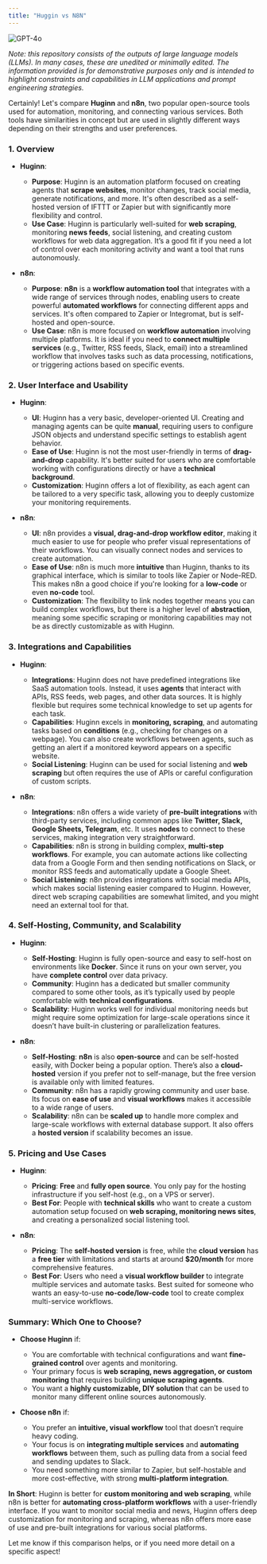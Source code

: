 ```yaml
---
title: "Huggin vs N8N"
---
```

![GPT-4o](https://img.shields.io/badge/GPT--4o-3333FF?style=for-the-badge&logo=openai&logoColor=white)



*Note: this repository consists of the outputs of large language models (LLMs). In many cases, these are unedited or minimally edited. The information provided is for demonstrative purposes only and is intended to highlight constraints and capabilities in LLM applications and prompt engineering strategies.*


Certainly! Let's compare **Huginn** and **n8n**, two popular open-source tools used for automation, monitoring, and connecting various services. Both tools have similarities in concept but are used in slightly different ways depending on their strengths and user preferences.

### **1. Overview**

- **Huginn**:
  - **Purpose**: Huginn is an automation platform focused on creating agents that **scrape websites**, monitor changes, track social media, generate notifications, and more. It's often described as a self-hosted version of IFTTT or Zapier but with significantly more flexibility and control.
  - **Use Case**: Huginn is particularly well-suited for **web scraping**, monitoring **news feeds**, social listening, and creating custom workflows for web data aggregation. It’s a good fit if you need a lot of control over each monitoring activity and want a tool that runs autonomously.

- **n8n**:
  - **Purpose**: **n8n** is a **workflow automation tool** that integrates with a wide range of services through nodes, enabling users to create powerful **automated workflows** for connecting different apps and services. It's often compared to Zapier or Integromat, but is self-hosted and open-source.
  - **Use Case**: n8n is more focused on **workflow automation** involving multiple platforms. It is ideal if you need to **connect multiple services** (e.g., Twitter, RSS feeds, Slack, email) into a streamlined workflow that involves tasks such as data processing, notifications, or triggering actions based on specific events.

### **2. User Interface and Usability**

- **Huginn**:
  - **UI**: Huginn has a very basic, developer-oriented UI. Creating and managing agents can be quite **manual**, requiring users to configure JSON objects and understand specific settings to establish agent behavior.
  - **Ease of Use**: Huginn is not the most user-friendly in terms of **drag-and-drop** capability. It's better suited for users who are comfortable working with configurations directly or have a **technical background**.
  - **Customization**: Huginn offers a lot of flexibility, as each agent can be tailored to a very specific task, allowing you to deeply customize your monitoring requirements.

- **n8n**:
  - **UI**: n8n provides a **visual, drag-and-drop workflow editor**, making it much easier to use for people who prefer visual representations of their workflows. You can visually connect nodes and services to create automation.
  - **Ease of Use**: n8n is much more **intuitive** than Huginn, thanks to its graphical interface, which is similar to tools like Zapier or Node-RED. This makes n8n a good choice if you're looking for a **low-code** or even **no-code** tool.
  - **Customization**: The flexibility to link nodes together means you can build complex workflows, but there is a higher level of **abstraction**, meaning some specific scraping or monitoring capabilities may not be as directly customizable as with Huginn.

### **3. Integrations and Capabilities**

- **Huginn**:
  - **Integrations**: Huginn does not have predefined integrations like SaaS automation tools. Instead, it uses **agents** that interact with APIs, RSS feeds, web pages, and other data sources. It is highly flexible but requires some technical knowledge to set up agents for each task.
  - **Capabilities**: Huginn excels in **monitoring, scraping**, and automating tasks based on **conditions** (e.g., checking for changes on a webpage). You can also create workflows between agents, such as getting an alert if a monitored keyword appears on a specific website.
  - **Social Listening**: Huginn can be used for social listening and **web scraping** but often requires the use of APIs or careful configuration of custom scripts.

- **n8n**:
  - **Integrations**: n8n offers a wide variety of **pre-built integrations** with third-party services, including common apps like **Twitter, Slack, Google Sheets, Telegram**, etc. It uses **nodes** to connect to these services, making integration very straightforward.
  - **Capabilities**: n8n is strong in building complex, **multi-step workflows**. For example, you can automate actions like collecting data from a Google Form and then sending notifications on Slack, or monitor RSS feeds and automatically update a Google Sheet.
  - **Social Listening**: n8n provides integrations with social media APIs, which makes social listening easier compared to Huginn. However, direct web scraping capabilities are somewhat limited, and you might need an external tool for that.

### **4. Self-Hosting, Community, and Scalability**

- **Huginn**:
  - **Self-Hosting**: Huginn is fully open-source and easy to self-host on environments like **Docker**. Since it runs on your own server, you have **complete control** over data privacy.
  - **Community**: Huginn has a dedicated but smaller community compared to some other tools, as it’s typically used by people comfortable with **technical configurations**.
  - **Scalability**: Huginn works well for individual monitoring needs but might require some optimization for large-scale operations since it doesn’t have built-in clustering or parallelization features.

- **n8n**:
  - **Self-Hosting**: **n8n** is also **open-source** and can be self-hosted easily, with Docker being a popular option. There’s also a **cloud-hosted** version if you prefer not to self-manage, but the free version is available only with limited features.
  - **Community**: n8n has a rapidly growing community and user base. Its focus on **ease of use** and **visual workflows** makes it accessible to a wide range of users.
  - **Scalability**: n8n can be **scaled up** to handle more complex and large-scale workflows with external database support. It also offers a **hosted version** if scalability becomes an issue.

### **5. Pricing and Use Cases**

- **Huginn**:
  - **Pricing**: **Free** and **fully open source**. You only pay for the hosting infrastructure if you self-host (e.g., on a VPS or server).
  - **Best For**: People with **technical skills** who want to create a custom automation setup focused on **web scraping, monitoring news sites**, and creating a personalized social listening tool.

- **n8n**:
  - **Pricing**: The **self-hosted version** is free, while the **cloud version** has a **free tier** with limitations and starts at around **$20/month** for more comprehensive features.
  - **Best For**: Users who need a **visual workflow builder** to integrate multiple services and automate tasks. Best suited for someone who wants an easy-to-use **no-code/low-code** tool to create complex multi-service workflows.

### **Summary: Which One to Choose?**

- **Choose Huginn** if:
  - You are comfortable with technical configurations and want **fine-grained control** over agents and monitoring.
  - Your primary focus is **web scraping, news aggregation, or custom monitoring** that requires building **unique scraping agents**.
  - You want a **highly customizable, DIY solution** that can be used to monitor many different online sources autonomously.

- **Choose n8n** if:
  - You prefer an **intuitive, visual workflow** tool that doesn’t require heavy coding.
  - Your focus is on **integrating multiple services** and **automating workflows** between them, such as pulling data from a social feed and sending updates to Slack.
  - You need something more similar to Zapier, but self-hostable and more cost-effective, with strong **multi-platform integration**.

**In Short**: Huginn is better for **custom monitoring and web scraping**, while n8n is better for **automating cross-platform workflows** with a user-friendly interface. If you want to monitor social media and news, Huginn offers deep customization for monitoring and scraping, whereas n8n offers more ease of use and pre-built integrations for various social platforms. 

Let me know if this comparison helps, or if you need more detail on a specific aspect!